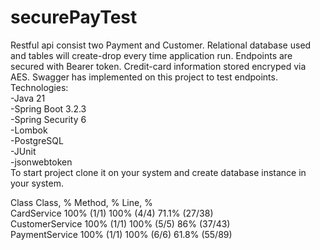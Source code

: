 # securePayTest

Restful api consist two Payment and Customer. Relational database used and tables will create-drop every time application run. Endpoints are secured with Bearer token. Credit-card information stored encryped via AES. Swagger has implemented on this project to test endpoints.    
Technologies:   
  -Java 21   
  -Spring Boot 3.2.3   
  -Spring Security 6   
  -Lombok   
  -PostgreSQL    
  -JUnit    
  -jsonwebtoken    
To start project clone it on your system and create database instance in your system.     

 
Class	Class, %	Method, %	Line, %    
CardService	100% (1/1)	100% (4/4)	71.1% (27/38)    
CustomerService	100% (1/1)	100% (5/5)	86% (37/43)    
PaymentService	100% (1/1)	100% (6/6)	61.8% (55/89)   
